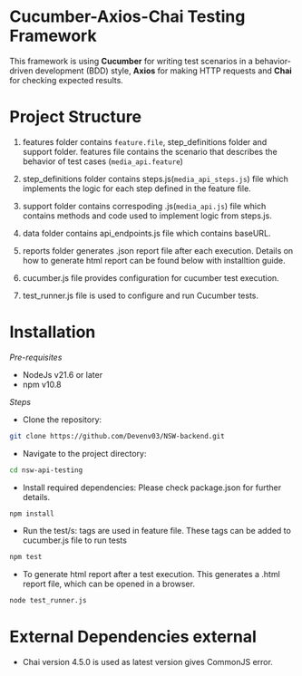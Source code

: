 # Cucumber-Axios-Chai Testing Framework

This framework is using **Cucumber** for writing test scenarios in a behavior-driven development (BDD) style, **Axios** for making HTTP requests and **Chai** for checking expected results.


# Project Structure

1. features folder contains `feature.file`, step_definitions folder and support folder. features file contains the scenario that describes the behavior of test cases (`media_api.feature`)

2. step_definitions folder contains steps.js(`media_api_steps.js`) file which implements the logic for each step defined in the feature file.

3. support folder contains correspoding .js(`media_api.js`) file which contains methods and code used to implement logic from steps.js.

4. data folder contains api_endpoints.js file which contains baseURL.

5. reports folder generates .json report file after each execution. Details on how to generate html report can be found below with installtion guide. 

6. cucumber.js file provides configuration for cucumber test execution.

7. test_runner.js file is used to configure and run Cucumber tests.


# Installation

*Pre-requisites*
- NodeJs v21.6 or later
- npm v10.8

*Steps*
- Clone the repository:
```bash
git clone https://github.com/Devenv03/NSW-backend.git
```

- Navigate to the project directory:
```bash
cd nsw-api-testing
```

- Install required dependencies: Please check package.json for further details.
```bash
npm install
```

- Run the test/s: tags are used in feature file. These tags can be added to cucumber.js file to run tests
```bash
npm test
```

- To generate html report after a test execution. This generates a .html report file, which can be opened in a browser.
```bash
node test_runner.js
```

# External Dependencies external
- Chai version 4.5.0 is used as latest version gives CommonJS error.
